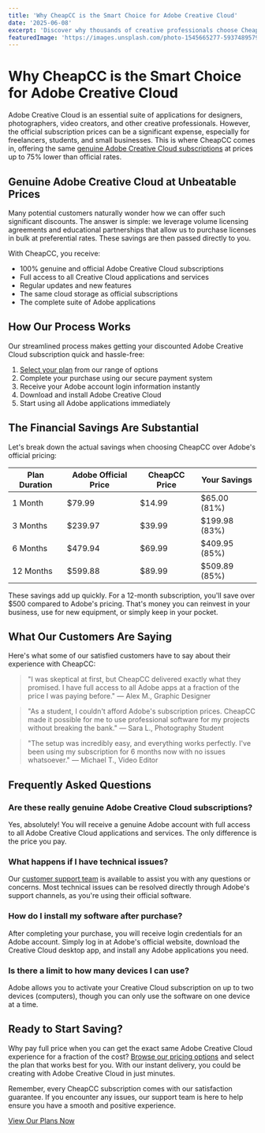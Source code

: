 ```yaml
---
title: 'Why CheapCC is the Smart Choice for Adobe Creative Cloud'
date: '2025-06-08'
excerpt: 'Discover why thousands of creative professionals choose CheapCC for their Adobe Creative Cloud subscriptions and how you can save up to 75% off official prices.'
featuredImage: 'https://images.unsplash.com/photo-1545665277-5937489579f2?ixlib=rb-4.0.3&auto=format&fit=crop&w=1200&h=630&q=80'
---
```


# Why CheapCC is the Smart Choice for Adobe Creative Cloud

Adobe Creative Cloud is an essential suite of applications for designers, photographers, video creators, and other creative professionals. However, the official subscription prices can be a significant expense, especially for freelancers, students, and small businesses. This is where CheapCC comes in, offering the same [genuine Adobe Creative Cloud subscriptions](/#pricing) at prices up to 75% lower than official rates.

## Genuine Adobe Creative Cloud at Unbeatable Prices

Many potential customers naturally wonder how we can offer such significant discounts. The answer is simple: we leverage volume licensing agreements and educational partnerships that allow us to purchase licenses in bulk at preferential rates. These savings are then passed directly to you.

With CheapCC, you receive:

- 100% genuine and official Adobe Creative Cloud subscriptions
- Full access to all Creative Cloud applications and services
- Regular updates and new features
- The same cloud storage as official subscriptions
- The complete suite of Adobe applications

## How Our Process Works

Our streamlined process makes getting your discounted Adobe Creative Cloud subscription quick and hassle-free:

1. [Select your plan](/#pricing) from our range of options
2. Complete your purchase using our secure payment system
3. Receive your Adobe account login information instantly
4. Download and install Adobe Creative Cloud
5. Start using all Adobe applications immediately

## The Financial Savings Are Substantial

Let's break down the actual savings when choosing CheapCC over Adobe's official pricing:

| Plan Duration | Adobe Official Price | CheapCC Price | Your Savings  |
| ------------- | -------------------- | ------------- | ------------- |
| 1 Month       | $79.99               | $14.99        | $65.00 (81%)  |
| 3 Months      | $239.97              | $39.99        | $199.98 (83%) |
| 6 Months      | $479.94              | $69.99        | $409.95 (85%) |
| 12 Months     | $599.88              | $89.99        | $509.89 (85%) |

These savings add up quickly. For a 12-month subscription, you'll save over $500 compared to Adobe's pricing. That's money you can reinvest in your business, use for new equipment, or simply keep in your pocket.

## What Our Customers Are Saying

Here's what some of our satisfied customers have to say about their experience with CheapCC:

> "I was skeptical at first, but CheapCC delivered exactly what they promised. I have full access to all Adobe apps at a fraction of the price I was paying before." — Alex M., Graphic Designer

> "As a student, I couldn't afford Adobe's subscription prices. CheapCC made it possible for me to use professional software for my projects without breaking the bank." — Sara L., Photography Student

> "The setup was incredibly easy, and everything works perfectly. I've been using my subscription for 6 months now with no issues whatsoever." — Michael T., Video Editor

## Frequently Asked Questions

### Are these really genuine Adobe Creative Cloud subscriptions?

Yes, absolutely! You will receive a genuine Adobe account with full access to all Adobe Creative Cloud applications and services. The only difference is the price you pay.

### What happens if I have technical issues?

Our [customer support team](/faq) is available to assist you with any questions or concerns. Most technical issues can be resolved directly through Adobe's support channels, as you're using their official software.

### How do I install my software after purchase?

After completing your purchase, you will receive login credentials for an Adobe account. Simply log in at Adobe's official website, download the Creative Cloud desktop app, and install any Adobe applications you need.

### Is there a limit to how many devices I can use?

Adobe allows you to activate your Creative Cloud subscription on up to two devices (computers), though you can only use the software on one device at a time.

## Ready to Start Saving?

Why pay full price when you can get the exact same Adobe Creative Cloud experience for a fraction of the cost? [Browse our pricing options](/#pricing) and select the plan that works best for you. With our instant delivery, you could be creating with Adobe Creative Cloud in just minutes.

Remember, every CheapCC subscription comes with our satisfaction guarantee. If you encounter any issues, our support team is here to help ensure you have a smooth and positive experience.

[View Our Plans Now](/#pricing)

